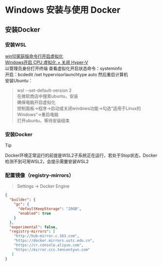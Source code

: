 
# Windows 安装与使用 Docker
## 安装Docker
### 安装WSL
[win10家庭版命令行开启虚拟化](https://www.cnblogs.com/Attempts-blog/p/14720757.html)  
[Windows开启 CPU 虚拟化 + 关闭 Hyper-V](https://blog.csdn.net/u014727709/article/details/126538711)  
以管理员身份打开终端
查看虚拟化开启状态命令：systeminfo  
开启：bcdedit /set hypervisorlaunchtype auto 然后重启计算机  
安装Ubuntu：  
> wsl --set-default-version 2  
> 在微软商店中搜索ubuntu，安装  
> 确保电脑开启虚拟化  
> 控制面板->程序->启动或关闭windows功能->勾选“适用于Linux的Windows”->重启电脑  
> 打开ubuntu，等待安装结束
### 安装Docker
> [!TIP]
> Docker环境正常运行的前提是WSL2子系统正在运行，若处于Stop状态，Docker检测不到可用WSL2，会提示需要安装WSL2  
### 配置镜像（registry-mirrors）
> Settings -> Docker Engine
```json
{
  "builder": {
    "gc": {
      "defaultKeepStorage": "20GB",
      "enabled": true
    }
  },
  "experimental": false,
  "registry-mirrors": [
    "http://hub-mirror.c.163.com",
    "https://docker.mirrors.ustc.edu.cn",
    "https://cr.console.aliyun.com",
    "https://mirror.ccs.tencentyun.com"
   ]
}
```

